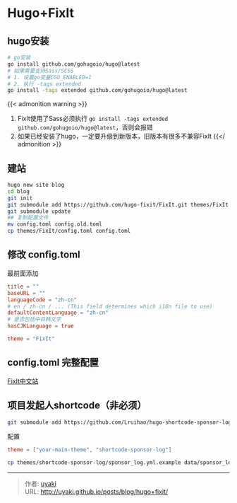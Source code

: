 # Hugo+FixIt


<!--more-->

## hugo安装

```bash
# go安装
go install github.com/gohugoio/hugo@latest
# 如果需要支持Sass/SCSS 
# 1. 设置go变量CGO_ENABLED=1
# 2. 执行 -tags extended 
go install -tags extended github.com/gohugoio/hugo@latest
```
{{< admonition warning >}}

1. FixIt使用了Sass必须执行 `go install -tags extended github.com/gohugoio/hugo@latest`，否则会报错
2. 如果已经安装了hugo，一定要升级到新版本，旧版本有很多不兼容FixIt
{{</ admonition >}}

## 建站

```bash
hugo new site blog
cd blog
git init 
git submodule add https://github.com/hugo-fixit/FixIt.git themes/FixIt
git submodule update
## 复制配置文件
mv config.toml config.old.toml
cp themes/FixIt/config.toml config.toml
```

## 修改 config.toml

最前面添加
```toml
title = ""
baseURL = ""
languageCode = "zh-cn"
# en / zh-cn / ... (This field determines which i18n file to use)
defaultContentLanguage = "zh-cn" 
# 是否包括中日韩文字
hasCJKLanguage = true

theme = "FixIt"
```

## config.toml 完整配置

[FixIt中文站](https://fixit.lruihao.cn/zh-cn/documentation/basics/)

## 项目发起人shortcode（非必须）
```bash
git submodule add https://github.com/Lruihao/hugo-shortcode-sponsor-log.git themes/shortcode-sponsor-log
```
配置
```toml
theme = ["your-main-theme", "shortcode-sponsor-log"]
```
```bash
cp themes/shortcode-sponsor-log/sponsor_log.yml.example data/sponsor_log.yml
```

---

> 作者: [uyaki](https://www.github.com/uyaki)  
> URL: http://uyaki.github.io/posts/blog/hugo+fixit/  

